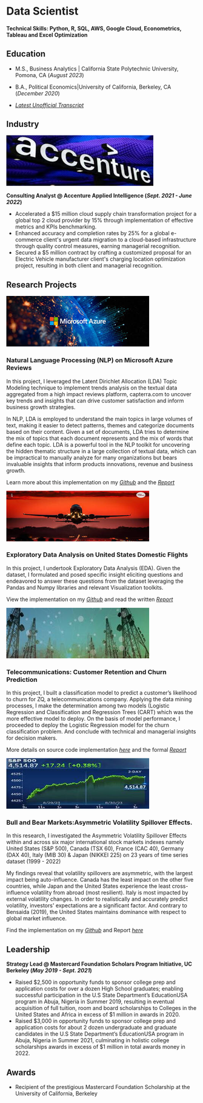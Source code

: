 # Data Scientist

#### Technical Skills: Python, R, SQL, AWS, Google Cloud, Econometrics, Tableau and Excel Optimization

## Education
- M.S., Business Analytics | California State Polytechnic University, Pomona, CA (_August 2023_)
- B.A., Political Economics|University of California, Berkeley, CA (_December 2020_)

-   [_Latest Unofficial Transcript_](https://github.com/jolly-io/jolly-io.github.io/blob/7d4c8885e329f363e4739a9c25e960e7910a62b5/Records/Transcript_MastersV1.pdf)

## Industry
![](assets/accent_.jpeg)

**Consulting Analyst @ Accenture Applied Intelligence  (_Sept. 2021 - June 2022_)**
                                                                         
- Accelerated a $15 million cloud supply chain transformation project for a global top 2 cloud provider by 15% through implementation of effective metrics and KPIs benchmarking.
- Enhanced accuracy and completion rates by 25% for a global e-commerce client's urgent data migration to a cloud-based infrastructure through quality control measures, earning managerial recognition.
- Secured a $5 million contract by crafting a customized proposal for an Electric Vehicle manufacturer client's charging location optimization project, resulting in both client and managerial recognition.

##  Research Projects
![](assets/azure.jpeg)
### Natural Language Processing (NLP) on Microsoft Azure Reviews

In this project, I leveraged the Latent Dirichlet Allocation (LDA) Topic Modeling technique to implement trends analysis on the textual data aggregated from a high impact reviews platform, capterra.com to uncover key trends and insights that can drive customer satisfaction and inform business growth strategies.

In NLP, LDA is employed to understand the main topics in large volumes of text, making it easier to detect patterns, themes and categorize documents based on their content. Given a set of documents, LDA tries to determine the mix of topics that each document represents and the mix of words that define each topic. LDA is a powerful tool in the NLP toolkit for uncovering the hidden thematic structure in a large collection of textual data, which can be impractical to manually analyze for many organizations but bears invaluable insights that inform products innovations, revenue and business growth.

Learn more about this implementation on my [_Github_](https://github.com/jolly-io/Azure_Reviews_A_Latent_Dirichlet_Allocation_Approach) and the [_Report_](https://github.com/jolly-io/Azure_Reviews_A_Latent_Dirichlet_Allocation_Approach/blob/9086d65c5c98d94e53d5084a78bb940963559a14/Trends_Analysis_Azure_Cloud_Reviews.pdf)


![](assets/airline1_377x133.jpeg)
### Exploratory Data Analysis on United States Domestic Flights

In this project, I undertook Exploratory Data Analysis (EDA). Given the dataset, I formulated and posed specific insight eliciting questions and endeavored to answer these questions from the dataset leveraging the Pandas and Numpy libraries and relevant Visualization toolkits.

View the implementation on my [_Github_](https://github.com/jolly-io/EDA_On_US_Domestic_Flights) and read the written [_Report_](https://github.com/jolly-io/EDA_On_US_Domestic_Flights/blob/06bc7e60ff93ddf16af1961862acdf00c17b55a0/Report_%20Understanding_Airlines_Delays_Jolly_Ogbole.pdf)
 

![](assets/telecom.jpeg)
### Telecommunications: Customer Retention and Churn Prediction

In this project, I built a classification model to predict a customer’s likelihood to churn for ZQ, a telecommunications company. Applying the data mining processes, I make the determination among two models (Logistic Regression and Classification and Regression Trees (CART) which was the more effective model to deploy. On the basis of model performance, I proceeded to deploy the Logistic Regression model for the churn classification problem. And conclude with technical and managerial insights for decision makers.

More details on source code implementation [_here_](https://github.com/jolly-io/Modeling_Customer_Churn_Prediction)  and the formal [_Report_](https://github.com/jolly-io/Modeling_Customer_Churn_Prediction/blob/46c503712c7e01e8757974bf113566e81898bc3e/Report_Churn_Prediction_Model.pdf)

![](assets/stock-mkt_.jpeg)
### Bull and Bear Markets:Asymmetric Volatility Spillover Effects.

In this research, I investigated the Asymmetric Volatility Spillover Effects within and across six major international stock markets indexes namely United States (S&P 500), Canada (TSX 60), France (CAC 40), Germany (DAX 40), Italy (MIB 30) & Japan (NIKKEI 225) on 23 years of time series dataset (1999 - 2022) 

My findings reveal that volatility spillovers are asymmetric, with the largest impact being auto-influence. Canada has the least impact on the other five countries, while Japan and the United States experience the least cross-influence volatility from abroad (most resilient). Italy is most impacted by external volatility changes. In order to realistically and accurately predict volatility, investors' expectations are a significant factor. And contrary to Bensaida (2019), the United States maintains dominance with respect to global market influence.

Find the implementation on my [_Github_](https://github.com/jolly-io/Stock_Markets_Assymetric_Volatility_Spillover_Effects) and Report [_here_](https://github.com/jolly-io/Stock_Markets_Assymetric_Volatility_Spillover_Effects/blob/9692754dd6e52f3ec4e6d06a365f3adce7a08b25/Report_Bull_and_Bear_Market.pdf)                                                                                                                            
## Leadership 
**Strategy Lead @ Mastercard Foundation Scholars Program Initiative, UC Berkeley (_May 2019 - Sept. 2021_)**

- Raised  $2,500 in opportunity funds to sponsor college prep and application costs for over a dozen High School graduates; enabling successful participation in the U.S State Department’s EducationUSA program in Abuja, Nigeria in Summer 2019, resulting in eventual acquisition of full tuition, room and board scholarships to Colleges in the United States and Africa in excess of $1 million in awards in 2020. 
- Raised $3,000 in opportunity funds to sponsor college prep and application costs for about 2 dozen undergraduate and graduate candidates in the U.S State Department’s EducationUSA program in Abuja, Nigeria in Summer 2021, culminating in holistic college scholarships awards in excess of $1 million in total awards money in 2022.

## Awards
- Recipient of the prestigious Mastercard Foundation Scholarship at the University of California, Berkeley





